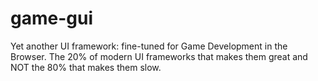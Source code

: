 # game-gui
Yet another UI framework: fine-tuned for Game Development in the Browser. The 20% of modern UI frameworks that makes them great and NOT the 80% that makes them slow.
